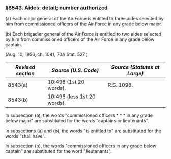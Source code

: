 ### §8543. Aides: detail; number authorized ###

(a) Each major general of the Air Force is entitled to three aides selected by him from commissioned officers of the Air Force in any grade below major.

(b) Each brigadier general of the Air Force is entitled to two aides selected by him from commissioned officers of the Air Force in any grade below captain.

(Aug. 10, 1956, ch. 1041, 70A Stat. 527.)

|*Revised section*|   *Source (U.S. Code)*    |*Source (Statutes at Large)*|
|-----------------|---------------------------|----------------------------|
|     8543(a)     |  10:498 (1st 20 words).   |         R.S. 1098.         |
|     8543(b)     |10:498 (less 1st 20 words).|                            |

In subsection (a), the words "commissioned officers \* \* \* in any grade below major" are substituted for the words "captains or lieutenants".

In subsections (a) and (b), the words "is entitled to" are substituted for the words "shall have".

In subsection (b), the words "commissioned officers in any grade below captain" are substituted for the word "lieutenants".